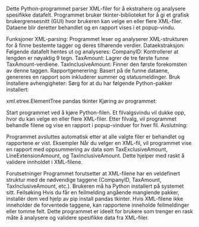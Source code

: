 
Dette Python-programmet parser XML-filer for å ekstrahere og analysere spesifikke datafelt. Programmet bruker tkinter-biblioteket for å gi et grafisk brukergrensesnitt (GUI) hvor brukeren kan velge en eller flere XML-filer. Dataene blir deretter behandlet og en rapport vises i et popup-vindu.

Funksjoner
XML-parsing: Programmet leser og analyserer XML-strukturen for å finne bestemte tagger og deres tilhørende verdier.
Dataekstraksjon: Følgende datafelt hentes ut og analyseres:
CompanyID: Kontrollerer at lengden er nøyaktig 9 tegn.
TaxAmount: Lagrer de tre første funne TaxAmount-verdiene.
TaxInclusiveAmount: Finner den første forekomsten av denne taggen.
Rapportgenerering: Basert på de funne dataene, genereres en rapport som inkluderer summer og statusmeldinger.
Bruk
Installere avhengigheter: Sørg for at du har følgende Python-pakker installert:

xml.etree.ElementTree
pandas
tkinter
Kjøring av programmet:

Start programmet ved å kjøre Python-filen.
Et filvalgsvindu vil dukke opp, hvor du kan velge en eller flere XML-filer.
Etter filvalg, vil programmet behandle filene og vise en rapport i popup-vinduer for hver fil.
Avslutning:

Programmet avsluttes automatisk etter at alle valgte filer er behandlet og rapportene er vist.
Eksempler
Når du velger en XML-fil, vil programmet vise en rapport med oppsummering av data som TaxExclusiveAmount, LineExtensionAmount, og TaxInclusiveAmount. Dette hjelper med raskt å validere innholdet i XML-filene.

Forutsetninger
Programmet forutsetter at XML-filene har en veldefinert struktur med de nødvendige taggene (CompanyID, TaxAmount, TaxInclusiveAmount, etc.).
Brukeren må ha Python installert på systemet sitt.
Feilsøking
Hvis du får en feilmelding angående manglende pakker, installér dem ved hjelp av pip install pandas tkinter.
Hvis XML-filene ikke inneholder de forventede taggene, kan rapportene inneholde feilmeldinger eller tomme felt.
Dette programmet er ideelt for brukere som trenger en rask måte å analysere og validere spesifikke data fra XML-filer.
